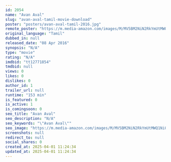 ```yaml
---
id: 2054
name: "Avan Aval"
slug: "avan-aval-tamil-movie-download"
poster: "posters/avan-aval-tamil-2016.jpg"
remote_poster: "https://m.media-amazon.com/images/M/MV5BM2NiN2RkYmUtMWQ1Ni00MzIxLTg3NzMtNGQ3MGJjYmU0MzE3XkEyXkFqcGdeQXVyMTEzNzg0Mjkx._V1_SX300.jpg"
original_language: "Tamil"
dubbed_in: null
released_date: "08 Apr 2016"
synopsis: "N/A"
type: "movie"
rating: "N/A"
imdbid: "tt12771854"
tmdbid: null
views: 0
likes: 0
dislikes: 0
author_id: 1
trailer_url: null
runtime: "153 min"
is_featured: 0
is_active: 1
is_comingsoon: 0
seo_title: "Avan Aval"
seo_description: "N/A"
seo_keywords: "\"Avan Aval\""
seo_image: "https://m.media-amazon.com/images/M/MV5BM2NiN2RkYmUtMWQ1Ni00MzIxLTg3NzMtNGQ3MGJjYmU0MzE3XkEyXkFqcGdeQXVyMTEzNzg0Mjkx._V1_SX300.jpg"
screenshots: null
redirect_to: null
social_shares: 0
created_at: 2025-04-01 11:24:34
updated_at: 2025-04-01 11:24:34
---
```


